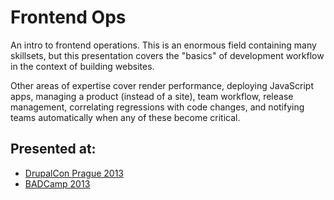 # Frontend Ops

An intro to frontend operations. This is an enormous field containing many
skillsets, but this presentation covers the "basics" of development workflow in
the context of building websites.

Other areas of expertise cover render performance, deploying JavaScript apps,
managing a product (instead of a site), team workflow, release management,
correlating regressions with code changes, and notifying teams automatically
when any of these become critical.

## Presented at:

* [DrupalCon Prague 2013](https://prague2013.drupal.org/session/frontend-ops)
* [BADCamp 2013](http://2013.badcamp.net/sessions/frontend-ops)

